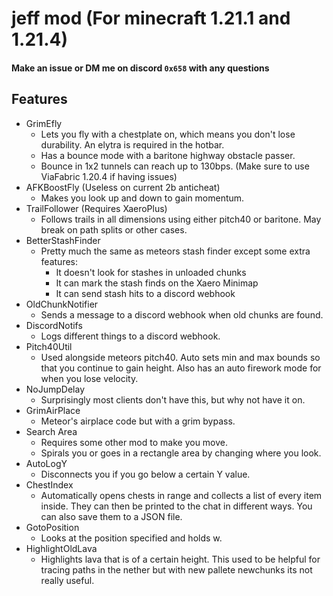 # jeff mod (For minecraft 1.21.1 and 1.21.4)
#### Make an issue or DM me on discord `0x658` with any questions
## Features
- GrimEfly
  - Lets you fly with a chestplate on, which means you don't lose durability. An elytra is required in the hotbar.
  - Has a bounce mode with a baritone highway obstacle passer.
  - Bounce in 1x2 tunnels can reach up to 130bps. (Make sure to use ViaFabric 1.20.4 if having issues)
- AFKBoostFly (Useless on current 2b anticheat)
  - Makes you look up and down to gain momentum.
- TrailFollower (Requires XaeroPlus)
  - Follows trails in all dimensions using either pitch40 or baritone. May break on path splits or other cases.
- BetterStashFinder
  - Pretty much the same as meteors stash finder except some extra features:
    - It doesn't look for stashes in unloaded chunks
    - It can mark the stash finds on the Xaero Minimap
    - It can send stash hits to a discord webhook
- OldChunkNotifier
  - Sends a message to a discord webhook when old chunks are found.
- DiscordNotifs
  - Logs different things to a discord webhook.
- Pitch40Util
  - Used alongside meteors pitch40. Auto sets min and max bounds so that you continue to gain height. Also has an auto firework mode for when you lose velocity.
- NoJumpDelay
  - Surprisingly most clients don't have this, but why not have it on.
- GrimAirPlace
  - Meteor's airplace code but with a grim bypass.
- Search Area
  - Requires some other mod to make you move.
  - Spirals you or goes in a rectangle area by changing where you look.
- AutoLogY
  - Disconnects you if you go below a certain Y value.
- ChestIndex
  - Automatically opens chests in range and collects a list of every item inside. They can then be printed to the chat in different ways. You can also save them to a JSON file.
- GotoPosition
  - Looks at the position specified and holds w.
- HighlightOldLava
  - Highlights lava that is of a certain height. This used to be helpful for tracing paths in the nether but with new pallete newchunks its not really useful.
